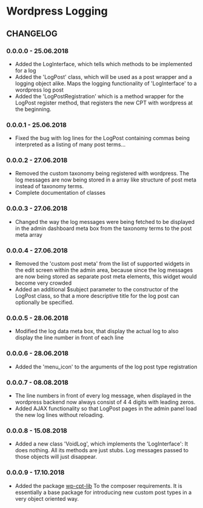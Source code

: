 # Wordpress Logging

## CHANGELOG

### 0.0.0.0 - 25.06.2018

- Added the LogInterface, which tells which methods to be implemented for a log
- Added the 'LogPost' class, which will be used as a post wrapper and a logging object alike.
Maps the logging functionality of 'LogInterface' to a wordpress log post
- Added the 'LogPostRegistration' which is a method wrapper for the LogPost register method, 
that registers the new CPT with wordpress at the beginning.

### 0.0.0.1 - 25.06.2018 

- Fixed the bug with log lines for the LogPost containing commas being interpreted as a listing 
of many post terms...

### 0.0.0.2 - 27.06.2018

- Removed the custom taxonomy being registered with wordpress. The log messages are now being stored in a 
array like structure of post meta instead of taxonomy terms.
- Complete documentation of classes

### 0.0.0.3 - 27.06.2018

- Changed the way the log messages were being fetched to be displayed in the admin dashboard meta box from the 
taxonomy terms to the post meta array

### 0.0.0.4 - 27.06.2018

- Removed the 'custom post meta' from the list of supported widgets in the edit screen within the admin 
area, because since the log messages are now being stored as separate post meta elements, this widget would 
become very crowded
- Added an additional $subject parameter to the constructor of the LogPost class, so that a more descriptive 
title for the log post can optionally be specified.

### 0.0.0.5 - 28.06.2018

- Modified the log data meta box, that display the actual log to also display the line number in front of each line

### 0.0.0.6 - 28.06.2018

- Added the 'menu_icon' to the arguments of the log post type registration 

### 0.0.0.7 - 08.08.2018

- The line numbers in front of every log message, when displayed in the wordpress backend now always consist of 4 
4 digits with leading zeros.
- Added AJAX functionality so that LogPost pages in the admin panel load the new log lines without reloading.

### 0.0.0.8 - 15.08.2018

- Added a new class 'VoidLog', which implements the 'LogInterface': It does nothing. All its methods are just 
stubs. Log messages passed to those objects will just disappear.

### 0.0.0.9 - 17.10.2018

- Added the package [wp-cpt-lib](https://github.com/the16thpythonist/wp-cpt-lib.git) To the composer requirements. It is 
essentially a base package for introducing new custom post types in a very object oriented way.